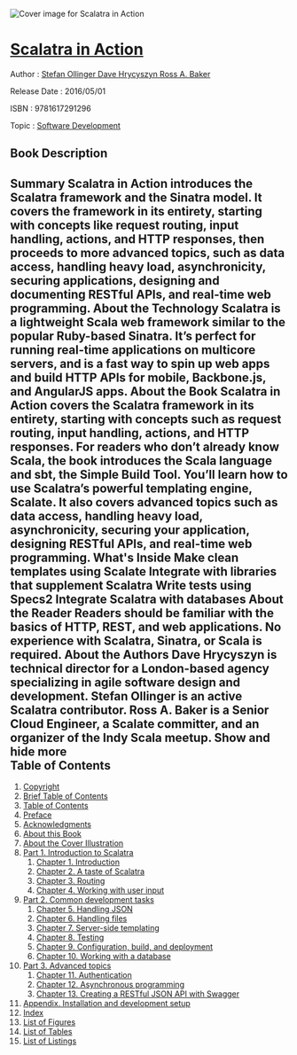 ![Cover image for Scalatra in Action](https://imgdetail.ebookreading.net/cover/cover/20200215/EB9781617291296.jpg)

[Scalatra in Action](https://ebookreading.net/view/book/Scalatra+in+Action-EB9781617291296_1.html "Scalatra in Action")
====================================================================================================================

Author : [Stefan Ollinger Dave Hrycyszyn Ross A. Baker](https://ebookreading.net/search/author/Stefan+Ollinger+Dave+Hrycyszyn+Ross+A.+Baker)

Release Date : 2016/05/01

ISBN : 9781617291296

Topic : [Software Development](https://ebookreading.net/search/category/software-development)

Book Description
-----------------

 Summary
Scalatra in Action introduces the Scalatra framework and the Sinatra model. It covers the framework in its entirety, starting with concepts like request routing, input handling, actions, and HTTP responses, then proceeds to more advanced topics, such as data access, handling heavy load, asynchronicity, securing applications, designing and documenting RESTful APIs, and real-time web programming.
About the Technology
Scalatra is a lightweight Scala web framework similar to the popular Ruby-based Sinatra. It’s perfect for running real-time applications on multicore servers, and is a fast way to spin up web apps and build HTTP APIs for mobile, Backbone.js, and AngularJS apps.
About the Book
Scalatra in Action covers the Scalatra framework in its entirety, starting with concepts such as request routing, input handling, actions, and HTTP responses. For readers who don’t already know Scala, the book introduces the Scala language and sbt, the Simple Build Tool. You’ll learn how to use Scalatra’s powerful templating engine, Scalate. It also covers advanced topics such as data access, handling heavy load, asynchronicity, securing your application, designing RESTful APIs, and real-time web programming.
What's Inside
Make clean templates using Scalate
Integrate with libraries that supplement Scalatra
Write tests using Specs2
Integrate Scalatra with databases
About the Reader
Readers should be familiar with the basics of HTTP, REST, and web applications. No experience with Scalatra, Sinatra, or Scala is required.
About the Authors
Dave Hrycyszyn is technical director for a London-based agency specializing in agile software design and development. Stefan Ollinger is an active Scalatra contributor. Ross A. Baker is a Senior Cloud Engineer, a Scalate committer, and an organizer of the Indy Scala meetup.
        Show and hide more                
Table of Contents
-----------------

1. [Copyright](https://ebookreading.net/view/book/Scalatra+in+Action-EB9781617291296_3.html)
1. [Brief Table of Contents](https://ebookreading.net/view/book/Scalatra+in+Action-EB9781617291296_4.html)
1. [Table of Contents](https://ebookreading.net/view/book/Scalatra+in+Action-EB9781617291296_5.html)
1. [Preface](https://ebookreading.net/view/book/Scalatra+in+Action-EB9781617291296_6.html)
1. [Acknowledgments](https://ebookreading.net/view/book/Scalatra+in+Action-EB9781617291296_7.html)
1. [About this Book](https://ebookreading.net/view/book/Scalatra+in+Action-EB9781617291296_8.html)
1. [About the Cover Illustration](https://ebookreading.net/view/book/Scalatra+in+Action-EB9781617291296_9.html)
1. [Part 1. Introduction to Scalatra](https://ebookreading.net/view/book/Scalatra+in+Action-EB9781617291296_10.html)
    1. [Chapter 1. Introduction](https://ebookreading.net/view/book/Scalatra+in+Action-EB9781617291296_11.html)
    1. [Chapter 2. A taste of Scalatra](https://ebookreading.net/view/book/Scalatra+in+Action-EB9781617291296_12.html)
    1. [Chapter 3. Routing](https://ebookreading.net/view/book/Scalatra+in+Action-EB9781617291296_13.html)
    1. [Chapter 4. Working with user input](https://ebookreading.net/view/book/Scalatra+in+Action-EB9781617291296_14.html)
1. [Part 2. Common development tasks](https://ebookreading.net/view/book/Scalatra+in+Action-EB9781617291296_15.html)
    1. [Chapter 5. Handling JSON](https://ebookreading.net/view/book/Scalatra+in+Action-EB9781617291296_16.html)
    1. [Chapter 6. Handling files](https://ebookreading.net/view/book/Scalatra+in+Action-EB9781617291296_17.html)
    1. [Chapter 7. Server-side templating](https://ebookreading.net/view/book/Scalatra+in+Action-EB9781617291296_18.html)
    1. [Chapter 8. Testing](https://ebookreading.net/view/book/Scalatra+in+Action-EB9781617291296_19.html)
    1. [Chapter 9. Configuration, build, and deployment](https://ebookreading.net/view/book/Scalatra+in+Action-EB9781617291296_20.html)
    1. [Chapter 10. Working with a database](https://ebookreading.net/view/book/Scalatra+in+Action-EB9781617291296_21.html)
1. [Part 3. Advanced topics](https://ebookreading.net/view/book/Scalatra+in+Action-EB9781617291296_22.html)
    1. [Chapter 11. Authentication](https://ebookreading.net/view/book/Scalatra+in+Action-EB9781617291296_23.html)
    1. [Chapter 12. Asynchronous programming](https://ebookreading.net/view/book/Scalatra+in+Action-EB9781617291296_24.html)
    1. [Chapter 13. Creating a RESTful JSON API with Swagger](https://ebookreading.net/view/book/Scalatra+in+Action-EB9781617291296_25.html)
1. [Appendix. Installation and development setup](https://ebookreading.net/view/book/Scalatra+in+Action-EB9781617291296_26.html)
1. [Index](https://ebookreading.net/view/book/Scalatra+in+Action-EB9781617291296_27.html)
1. [List of Figures](https://ebookreading.net/view/book/Scalatra+in+Action-EB9781617291296_28.html)
1. [List of Tables](https://ebookreading.net/view/book/Scalatra+in+Action-EB9781617291296_29.html)
1. [List of Listings](https://ebookreading.net/view/book/Scalatra+in+Action-EB9781617291296_30.html)
